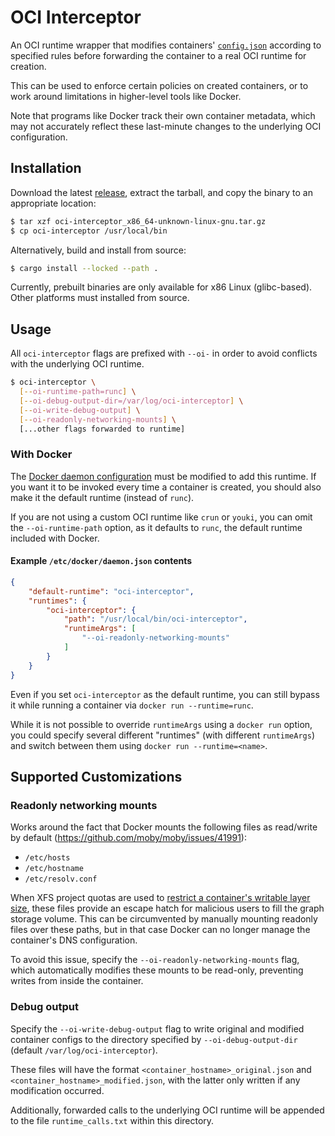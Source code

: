 # OCI Interceptor

An OCI runtime wrapper that modifies containers'
[`config.json`](https://github.com/opencontainers/runtime-spec/blob/master/config.md) according to
specified rules before forwarding the container to a real OCI runtime for creation.

This can be used to enforce certain policies on created containers, or to work around limitations
in higher-level tools like Docker.

Note that programs like Docker track their own container metadata, which may not accurately reflect
these last-minute changes to the underlying OCI configuration.

## Installation

Download the latest [release](https://github.com/picoCTF/oci-interceptor/releases), extract the tarball, and copy the binary to an appropriate location:

```bash
$ tar xzf oci-interceptor_x86_64-unknown-linux-gnu.tar.gz
$ cp oci-interceptor /usr/local/bin
```

Alternatively, build and install from source:

```bash
$ cargo install --locked --path .
```

Currently, prebuilt binaries are only available for x86 Linux (glibc-based). Other platforms must installed from source.

## Usage

All `oci-interceptor` flags are prefixed with `--oi-` in order to avoid conflicts with the underlying OCI runtime.

```bash
$ oci-interceptor \
  [--oi-runtime-path=runc] \
  [--oi-debug-output-dir=/var/log/oci-interceptor] \
  [--oi-write-debug-output] \
  [--oi-readonly-networking-mounts] \
  [...other flags forwarded to runtime]
```

### With Docker

The [Docker daemon
configuration](https://docs.docker.com/engine/reference/commandline/dockerd/#daemon-configuration-file)
must be modified to add this runtime. If you want it to be invoked every time a container is
created, you should also make it the default runtime (instead of `runc`).

If you are not using a custom OCI runtime like `crun` or `youki`, you can omit the `--oi-runtime-path`
option, as it defaults to `runc`, the default runtime included with Docker.

#### Example `/etc/docker/daemon.json` contents

```json
{
    "default-runtime": "oci-interceptor",
    "runtimes": {
        "oci-interceptor": {
            "path": "/usr/local/bin/oci-interceptor",
            "runtimeArgs": [
                "--oi-readonly-networking-mounts"
            ]
        }
    }
}
```

Even if you set `oci-interceptor` as the default runtime, you can still bypass it while running a container via `docker run --runtime=runc`.

While it is not possible to override `runtimeArgs` using a `docker run` option, you could specify several different "runtimes" (with different `runtimeArgs`) and switch between them using `docker run --runtime=<name>`.

## Supported Customizations

### Readonly networking mounts

Works around the fact that Docker mounts the following files as read/write by default (https://github.com/moby/moby/issues/41991):

- `/etc/hosts`
- `/etc/hostname`
- `/etc/resolv.conf`

When XFS project quotas are used to [restrict a container's writable layer
size](https://github.com/moby/moby/pull/24771), these files provide an escape hatch for malicious
users to fill the graph storage volume. This can be circumvented by manually mounting readonly files
over these paths, but in that case Docker can no longer manage the container's DNS configuration.

To avoid this issue, specify the `--oi-readonly-networking-mounts` flag, which automatically modifies
these mounts to be read-only, preventing writes from inside the container.

### Debug output

Specify the `--oi-write-debug-output` flag to write original and modified container configs to the directory specified by `--oi-debug-output-dir` (default `/var/log/oci-interceptor`).

These files will have the format `<container_hostname>_original.json` and `<container_hostname>_modified.json`, with the latter only written if any modification occurred.

Additionally, forwarded calls to the underlying OCI runtime will be appended to the file `runtime_calls.txt` within this directory.
